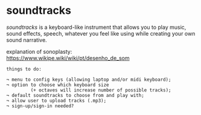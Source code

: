 # soundtracks
<i>soundtracks</i> is a keyboard-like instrument that allows you to play music, sound effects, speech, whatever you feel like using while creating your own sound narrative.

explanation of sonoplasty:
https://www.wikipe.wiki/wiki/pt/desenho_de_som


    things to do:

    ¬ menu to config keys (allowing laptop and/or midi keyboard);
    ¬ option to choose which keyboard size
             (+ octaves will increase number of possible tracks);
    ¬ default soundtracks to choose from and play with;
    ¬ allow user to upload tracks (.mp3);
    ¬ sign-up/sign-in needed?
    